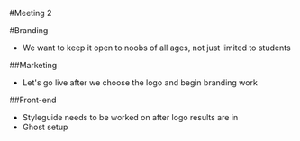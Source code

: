 #Meeting 2

#Branding

- We want to keep it open to noobs of all ages, not just limited to students

##Marketing
 - Let's go live after we choose the logo and begin branding work

##Front-end
 - Styleguide needs to be worked on after logo results are in
 - Ghost setup
